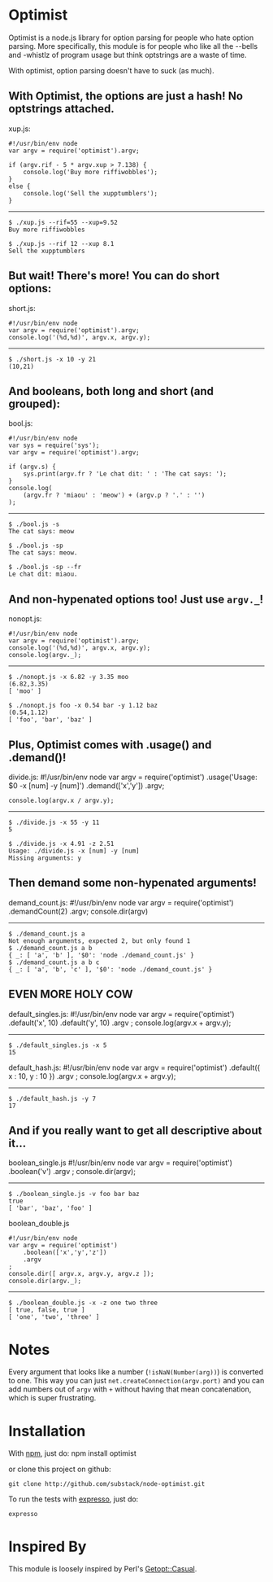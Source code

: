 Optimist
========

Optimist is a node.js library for option parsing for people who hate option
parsing. More specifically, this module is for people who like all the --bells
and -whistlz of program usage but think optstrings are a waste of time.

With optimist, option parsing doesn't have to suck (as much).

With Optimist, the options are just a hash! No optstrings attached.
-------------------------------------------------------------------

xup.js:

    #!/usr/bin/env node
    var argv = require('optimist').argv;

    if (argv.rif - 5 * argv.xup > 7.138) {
        console.log('Buy more riffiwobbles');
    }
    else {
        console.log('Sell the xupptumblers');
    }

***

    $ ./xup.js --rif=55 --xup=9.52
    Buy more riffiwobbles
    
    $ ./xup.js --rif 12 --xup 8.1
    Sell the xupptumblers

But wait! There's more! You can do short options:
-------------------------------------------------
 
short.js:

    #!/usr/bin/env node
    var argv = require('optimist').argv;
    console.log('(%d,%d)', argv.x, argv.y);

***

    $ ./short.js -x 10 -y 21
    (10,21)

And booleans, both long and short (and grouped):
----------------------------------

bool.js:

    #!/usr/bin/env node
    var sys = require('sys');
    var argv = require('optimist').argv;

    if (argv.s) {
        sys.print(argv.fr ? 'Le chat dit: ' : 'The cat says: ');
    }
    console.log(
        (argv.fr ? 'miaou' : 'meow') + (argv.p ? '.' : '')
    );

***
    $ ./bool.js -s
    The cat says: meow
    
    $ ./bool.js -sp
    The cat says: meow.

    $ ./bool.js -sp --fr
    Le chat dit: miaou.

And non-hypenated options too! Just use `argv._`!
-------------------------------------------------
 
nonopt.js:

    #!/usr/bin/env node
    var argv = require('optimist').argv;
    console.log('(%d,%d)', argv.x, argv.y);
    console.log(argv._);

***

    $ ./nonopt.js -x 6.82 -y 3.35 moo
    (6.82,3.35)
    [ 'moo' ]
    
    $ ./nonopt.js foo -x 0.54 bar -y 1.12 baz
    (0.54,1.12)
    [ 'foo', 'bar', 'baz' ]

Plus, Optimist comes with .usage() and .demand()!
-------------------------------------------------

divide.js:
    #!/usr/bin/env node
    var argv = require('optimist')
        .usage('Usage: $0 -x [num] -y [num]')
        .demand(['x','y'])
        .argv;
    
    console.log(argv.x / argv.y);

***
 
    $ ./divide.js -x 55 -y 11
    5
    
    $ ./divide.js -x 4.91 -z 2.51
    Usage: ./divide.js -x [num] -y [num]
    Missing arguments: y

Then demand some non-hypenated arguments!
-----------------------------------------

demand_count.js:
	#!/usr/bin/env node
	var argv = require('optimist')
		.demandCount(2)
		.argv;
	console.dir(argv)

***

	$ ./demand_count.js a
	Not enough arguments, expected 2, but only found 1
	$ ./demand_count.js a b
	{ _: [ 'a', 'b' ], '$0': 'node ./demand_count.js' }
	$ ./demand_count.js a b c
	{ _: [ 'a', 'b', 'c' ], '$0': 'node ./demand_count.js' }

EVEN MORE HOLY COW
------------------

default_singles.js:
    #!/usr/bin/env node
    var argv = require('optimist')
        .default('x', 10)
        .default('y', 10)
        .argv
    ;
    console.log(argv.x + argv.y);

***

    $ ./default_singles.js -x 5
    15

default_hash.js:
    #!/usr/bin/env node
    var argv = require('optimist')
        .default({ x : 10, y : 10 })
        .argv
    ;
    console.log(argv.x + argv.y);

***

    $ ./default_hash.js -y 7
    17

And if you really want to get all descriptive about it...
---------------------------------------------------------

boolean_single.js
    #!/usr/bin/env node
    var argv = require('optimist')
        .boolean('v')
        .argv
    ;
    console.dir(argv);

***
    $ ./boolean_single.js -v foo bar baz
    true
    [ 'bar', 'baz', 'foo' ]

boolean_double.js

    #!/usr/bin/env node
    var argv = require('optimist')
        .boolean(['x','y','z'])
        .argv
    ;
    console.dir([ argv.x, argv.y, argv.z ]);
    console.dir(argv._);

***
    $ ./boolean_double.js -x -z one two three
    [ true, false, true ]
    [ 'one', 'two', 'three' ]

Notes
=====

Every argument that looks like a number (`!isNaN(Number(arg))`) is converted to
one. This way you can just `net.createConnection(argv.port)` and you can add
numbers out of `argv` with `+` without having that mean concatenation,
which is super frustrating.

Installation
============

With [npm](http://github.com/isaacs/npm), just do:
    npm install optimist
 
or clone this project on github:

    git clone http://github.com/substack/node-optimist.git

To run the tests with [expresso](http://github.com/visionmedia/expresso),
just do:
    
    expresso

Inspired By
===========

This module is loosely inspired by Perl's
[Getopt::Casual](http://search.cpan.org/~photo/Getopt-Casual-0.13.1/Casual.pm).
